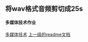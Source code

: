 ## 将wav格式音频剪切成25s
#### 多媒体技术作业
[多媒体技术](https://baike.baidu.com/item/%E5%A4%9A%E5%AA%92%E4%BD%93%E6%8A%80%E6%9C%AF/143527?fr=aladdin)
[上一级的readme文档](../readme.md)
